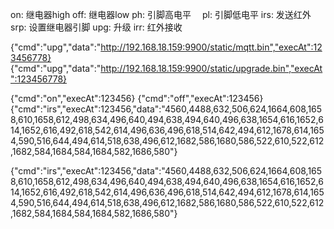 on:  继电器high
off:  继电器low
ph: 引脚高电平　
pl: 引脚低电平
irs: 发送红外
srp: 设置继电器引脚
upg: 升级
irr: 红外接收

{"cmd":"upg","data":"http://192.168.18.159:9900/static/mqtt.bin","execAt":123456778}
{"cmd":"upg","data":"http://192.168.18.159:9900/static/upgrade.bin","execAt":123456778}

{"cmd":"on","execAt":123456}
{"cmd":"off","execAt":123456}
{"cmd":"irs","execAt":123456,"data":"4560,4488,632,506,624,1664,608,1658,610,1658,612,498,634,496,640,494,638,494,640,496,638,1654,616,1652,614,1652,616,492,618,542,614,496,636,496,618,514,642,494,612,1678,614,1654,590,516,644,494,614,518,638,496,612,1682,586,1680,586,522,610,522,612,1682,584,1684,584,1684,582,1686,580"}

{"cmd":"irs","execAt":123456,"data":"4560,4488,632,506,624,1664,608,1658,610,1658,612,498,634,496,640,494,638,494,640,496,638,1654,616,1652,614,1652,616,492,618,542,614,496,636,496,618,514,642,494,612,1678,614,1654,590,516,644,494,614,518,638,496,612,1682,586,1680,586,522,610,522,612,1682,584,1684,584,1684,582,1686,580"}